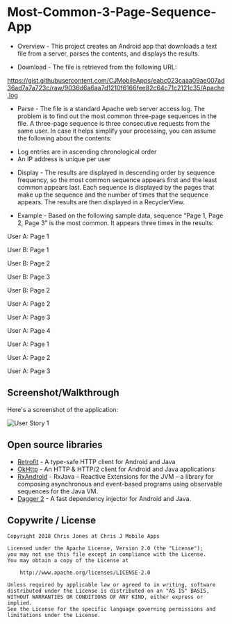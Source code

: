 # Most-Common-3-Page-Sequence-App

- Overview -
This project creates an Android app that downloads a text file from a server, parses the contents, and displays the results.

- Download -
The file is retrieved from the following URL:

https://gist.githubusercontent.com/CJMobileApps/eabc023caaa09ae007ad36ad7a7a723c/raw/9036d6a6aa7d1210f6166fee82c64c71c2121c35/Apache.log

- Parse -
The file is a standard Apache web server access log. The problem is to find out the most common three-page sequences in the file. A three-page sequence is three consecutive requests from the same user. In case it helps simplify your processing, you can assume the following about the contents:

* Log entries are in ascending chronological order
* An IP address is unique per user

- Display -
The results are displayed in descending order by sequence frequency, so the most common sequence appears first and the least common appears last. Each sequence is displayed by the pages that make up the sequence and the number of times that the sequence appears. The results are then displayed in a RecyclerView. 


- Example -
Based on the following sample data, sequence “Page 1, Page 2, Page 3” is the most common. It appears three times in the results:

User A: Page 1

User B: Page 1

User B: Page 2

User B: Page 3

User B: Page 2

User A: Page 2

User A: Page 3

User A: Page 4

User A: Page 1

User A: Page 2

User A: Page 3

## Screenshot/Walkthrough

Here's a screenshot of the application:

<img src='https://i.imgur.com/Qz5eDl0.jpg' title='User Story 1' width='' alt='User Story 1' />

## Open source libraries 

- [Retrofit](http://square.github.io/retrofit/) - A type-safe HTTP client for Android and Java
- [OkHttp](http://square.github.io/okhttp/) - An HTTP & HTTP/2 client for Android and Java applications
- [RxAndroid](https://github.com/ReactiveX/RxJava) - RxJava – Reactive Extensions for the JVM – a library for composing asynchronous and event-based programs using observable sequences for the Java VM.
- [Dagger 2](https://github.com/google/dagger) - A fast dependency injector for Android and Java. 

## Copywrite / License
    
    Copyright 2018 Chris Jones at Chris J Mobile Apps

    Licensed under the Apache License, Version 2.0 (the "License");
    you may not use this file except in compliance with the License.
    You may obtain a copy of the License at

        http://www.apache.org/licenses/LICENSE-2.0

    Unless required by applicable law or agreed to in writing, software
    distributed under the License is distributed on an "AS IS" BASIS,
    WITHOUT WARRANTIES OR CONDITIONS OF ANY KIND, either express or implied.
    See the License for the specific language governing permissions and
    limitations under the License.
